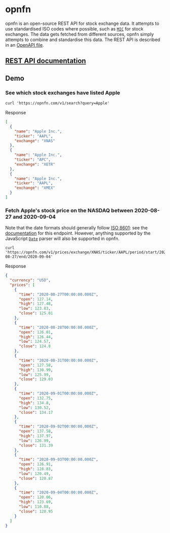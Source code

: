 # opnfn

opnfn is an open-source REST API for stock exchange data. It attempts to use standardised ISO codes where possible, such as [`MIC`](https://www.iso20022.org/market-identifier-codes) for stock exchanges. The data gets fetched from different sources, opnfn simply attempts to combine and standardise this data. The REST API is described in an [OpenAPI file](/openapi.yml).

## [REST API documentation](https://opnfn.com)

## Demo

### See which stock exchanges have listed Apple

```shell
curl 'https://opnfn.com/v1/search?query=Apple'
```

Response
```json
[
  {
    "name": "Apple Inc.",
    "ticker": "AAPL",
    "exchange": "XNAS"
  },
  {
    "name": "Apple Inc.",
    "ticker": "APC",
    "exchange": "XETR"
  },
  {
    "name": "Apple Inc.",
    "ticker": "AAPL",
    "exchange": "XMEX"
  }
]
```

### Fetch Apple's stock price on the NASDAQ between 2020-08-27 and 2020-09-04

Note that the date formats should generally follow [ISO 8601](https://en.wikipedia.org/wiki/ISO_8601): see the [documentation](https://opnfn.readme.io/reference/get_prices-exchange-mic-ticker-ticker-period-start-start-end-end) for this endpoint. However, anything supported by the JavaScript [`Date`](https://developer.mozilla.org/en-US/docs/Web/JavaScript/Reference/Global_Objects/Date/parse) parser will also be supported in opnfn.

```shell
curl 'https://opnfn.com/v1/prices/exchange/XNAS/ticker/AAPL/period/start/2020-08-27/end/2020-09-04'
```

Response
```json
{
  "currency": "USD",
  "prices": [
    {
      "time": "2020-08-27T00:00:00.000Z",
      "open": 127.14,
      "high": 127.48,
      "low": 123.83,
      "close": 125.01
    },
    {
      "time": "2020-08-28T00:00:00.000Z",
      "open": 126.01,
      "high": 126.44,
      "low": 124.57,
      "close": 124.8
    },
    {
      "time": "2020-08-31T00:00:00.000Z",
      "open": 127.58,
      "high": 130.99,
      "low": 125.99,
      "close": 129.03
    },
    {
      "time": "2020-09-01T00:00:00.000Z",
      "open": 132.75,
      "high": 134.8,
      "low": 130.52,
      "close": 134.17
    },
    {
      "time": "2020-09-02T00:00:00.000Z",
      "open": 137.58,
      "high": 137.97,
      "low": 126.99,
      "close": 131.39
    },
    {
      "time": "2020-09-03T00:00:00.000Z",
      "open": 126.91,
      "high": 128.83,
      "low": 120.49,
      "close": 120.87
    },
    {
      "time": "2020-09-04T00:00:00.000Z",
      "open": 120.06,
      "high": 123.69,
      "low": 110.88,
      "close": 120.95
    }
  ]
}
```
